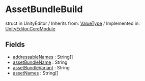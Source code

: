 # AssetBundleBuild
struct in UnityEditor
 / Inherits from: <a href="https://docs.unity3d.com/6000.0/Documentation/ScriptReference/ValueType.html" target="_blank">ValueType</a> / Implemented in: <a href="https://docs.unity3d.com/6000.0/Documentation/ScriptReference/UnityEditor.CoreModule.html" target="_blank">UnityEditor.CoreModule</a>
## Fields
- <a href="https://docs.unity3d.com/6000.0/Documentation/ScriptReference/AssetBundleBuild-addressableNames.html" target="_blank">addressableNames</a> : String[]
- <a href="https://docs.unity3d.com/6000.0/Documentation/ScriptReference/AssetBundleBuild-assetBundleName.html" target="_blank">assetBundleName</a> : String
- <a href="https://docs.unity3d.com/6000.0/Documentation/ScriptReference/AssetBundleBuild-assetBundleVariant.html" target="_blank">assetBundleVariant</a> : String
- <a href="https://docs.unity3d.com/6000.0/Documentation/ScriptReference/AssetBundleBuild-assetNames.html" target="_blank">assetNames</a> : String[]
